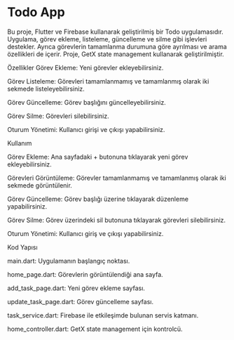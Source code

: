 # Todo App
Bu proje, Flutter ve Firebase kullanarak geliştirilmiş bir Todo uygulamasıdır. Uygulama, görev ekleme, listeleme, güncelleme ve silme gibi işlevleri destekler. Ayrıca görevlerin tamamlanma durumuna göre ayrılması ve arama özellikleri de içerir. Proje, GetX state management kullanarak geliştirilmiştir.

Özellikler
Görev Ekleme: Yeni görevler ekleyebilirsiniz.

Görev Listeleme: Görevleri tamamlanmamış ve tamamlanmış olarak iki sekmede listeleyebilirsiniz.

Görev Güncelleme: Görev başlığını güncelleyebilirsiniz.

Görev Silme: Görevleri silebilirsiniz.

Oturum Yönetimi: Kullanıcı girişi ve çıkışı yapabilirsiniz.

Kullanım

Görev Ekleme: Ana sayfadaki + butonuna tıklayarak yeni görev ekleyebilirsiniz.

Görevleri Görüntüleme: Görevler tamamlanmamış ve tamamlanmış olarak iki sekmede görüntülenir.

Görev Güncelleme: Görev başlığı üzerine tıklayarak düzenleme yapabilirsiniz.

Görev Silme: Görev üzerindeki sil butonuna tıklayarak görevleri silebilirsiniz.

Oturum Yönetimi: Kullanıcı giriş ve çıkışı yapabilirsiniz.

Kod Yapısı

main.dart: Uygulamanın başlangıç noktası.

home_page.dart: Görevlerin görüntülendiği ana sayfa.

add_task_page.dart: Yeni görev ekleme sayfası.

update_task_page.dart: Görev güncelleme sayfası.

task_service.dart: Firebase ile etkileşimde bulunan servis katmanı.

home_controller.dart: GetX state management için kontrolcü.

